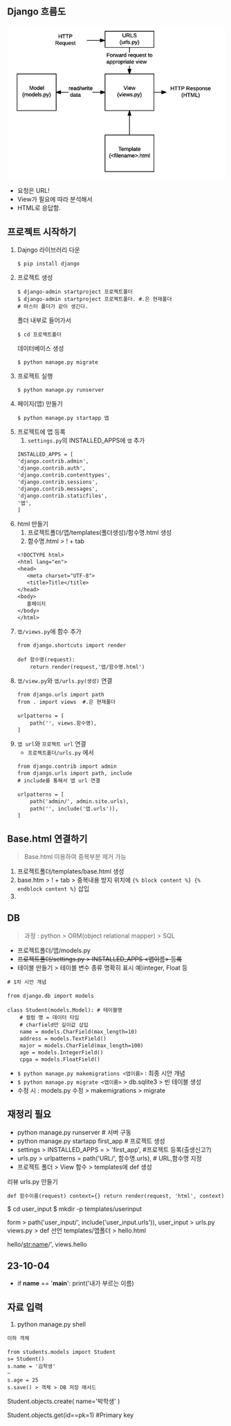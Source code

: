 ## Django 흐름도
![Django 흐름도](image.png)
* 요청은 URL!
* View가 필요에 따라 분석해서
* HTML로 응답함.

## 프로젝트 시작하기
1. Dajngo 라이브러리 다운
    ```
    $ pip install django
    ```
2. 프로젝트 생성
    ```
    $ django-admin startproject 프로젝트폴더
    $ django-admin startproject 프로젝트폴더. #.은 현재폴더
    # 마스터 폴더가 같이 생긴다.
    ```
    폴더 내부로 들어가서
    ```
    $ cd 프로젝트폴더
    ```
    데이터베이스 생성
    ```
    $ python manage.py migrate
    ```
3. 프로젝트 실행
   ```
   $ python manage.py runserver 
    ```
4. 페이지(앱) 만들기
    ```
    $ python manage.py startapp 앱
    ```
5. 프로젝트에 앱 등록
   1. `settings.py`의 INSTALLED_APPS에 `앱` 추가
    ```
    INSTALLED_APPS = [
    'django.contrib.admin',
    'django.contrib.auth',
    'django.contrib.contenttypes',
    'django.contrib.sessions',
    'django.contrib.messages',
    'django.contrib.staticfiles',
    '앱',
    ]
    ```
6. html 만들기
   1. 프로젝트폴더/앱/templates(폴더생성)/함수명.html 생성
   2. 함수명.html > ! + tab
     ```
    <!DOCTYPE html>
    <html lang="en">
    <head>
        <meta charset="UTF-8">
        <title>Title</title>
    </head>
    <body>
        홈페이지
    </body>
    </html>
   ```
7. `앱/views.py`에 함수 추가
    ```
    from django.shortcuts import render
    
    def 함수명(request):
        return render(request,'앱/함수명.html')

    ```
8. `앱/view.py`와 `앱/urls.py(생성)` 연결
    ```
    from django.urls import path
    from . import views  #.은 현재폴더
    
    urlpatterns = [
        path('', views.함수명),
    ]
    ```
9. `앱 url`와 `프로젝트 url` 연결
    * `프로젝트폴더/urls.py` 에서
    ```
    from django.contrib import admin
    from django.urls import path, include
    # include를 통해서 앱 url 연결

    urlpatterns = [
        path('admin/', admin.site.urls),
        path('', include('앱.urls')),
    ]
    ```

## Base.html 연결하기
> Base.html 이용하여 중복부분 제거 가능
1. 프로젝트폴더/templates/base.html 생성
2. base.htm > ! + tab > 중복내용 방지 위치에 `{% block content %} {% endblock content %}` 삽입
3. 

## DB
> 과정 : python > ORM(object relational mapper) > SQL
* 프로젝트폴더/앱/models.py
* ~~프로젝트폴더/settings.py > INSTALLED_APPS <앱이름> 등록~~
* 테이블 만들기 > 테이블 변수 종류 명확히 표시 예)integer, Float 등
```
# 1차 시안 개념

from django.db import models

class Student(models.Model): # 테이블명
    # 컬럼 명 = 데이터 타입
    # charfield만 길이값 삽입
    name = models.CharField(max_length=10)
    address = models.TextField()
    major = models.CharField(max_length=100)
    age = models.IntegerField()
    cpga = models.FloatField()
```
* `$ python manage.py makemigrations <앱이름>` : 최종 시안 개념
* `$ python manage.py migrate <앱이름>` > db.sqlite3 > 빈 테이블 생성
* 수정 시 : models.py 수정 > makemigrations > migrate 





## 재정리 필요
* python manage.py runserver # 서버 구동
* python manage.py startapp first_app # 프로젝트 생성
* settings > INSTALLED_APPS = > 'first_app', #프로젝트 등록(출생신고?)
* urls.py > urlpatterns = path('URL/', 함수명.urls), # URL,함수명 지정
* 프로젝트 폴더 > View 함수 > templates에 def 생성

리뷰 urls.py 만들기

```
def 함수이름(request) context={} return render(request, 'html', context) 
```


$ cd user_input
$ mkdir -p templates/userinput

form > path('user_input/', include('user_input.urls')),
user_input > urls.py
views.py > def 선언
templates/앱폴더 > hello.html


hello/<str:name>/', views.hello


## 23-10-04
* if __name__ == '__main__':
    print('내가 부르는 이름)

## 자료 입력
1. python manage.py shell
```
이하 객체

from students.models import Student
s= Student()
s.name = '김학생'
~
s.age = 25
s.save() > 객체 > DB 저장 매서드
```

Student.objects.create(
    name='박학생'
)

Student.objects.get(id==pk=1) #Primary key 